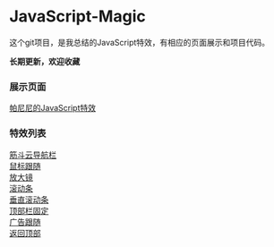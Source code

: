 # JavaScript-Magic
这个git项目，是我总结的JavaScript特效，有相应的页面展示和项目代码。

**长期更新，欢迎收藏**

### 展示页面
 [帕尼尼的JavaScript特效](https://the-never.github.io/JavaScript-Magic/)

### 特效列表

 [筋斗云导航栏](https://the-never.github.io/JavaScript-Magic/筋斗云)    
 [鼠标跟随](https://the-never.github.io/JavaScript-Magic/鼠标跟随)    
 [放大镜](https://the-never.github.io/JavaScript-Magic/放大镜)                                                                             
 [滚动条](https://the-never.github.io/JavaScript-Magic/滚动条)                                                                             
 [垂直滚动条](https://the-never.github.io/JavaScript-Magic/垂直滚动条)                                                                       
 [顶部栏固定](https://the-never.github.io/JavaScript-Magic/顶部栏固定)                                                                       
 [广告跟随](https://the-never.github.io/JavaScript-Magic/广告跟随)     
 [返回顶部](https://the-never.github.io/JavaScript-Magic/返回顶部)

